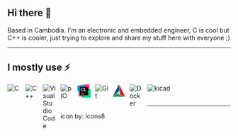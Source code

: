 ## Hi there 👋

Based in Cambodia. I'm an electronic and embedded engineer, C is cool but C++ is cooler, just trying to explore and share my stuff here with everyone ;)

<!--
**0x1iii1ii/0x1iii1ii** is a ✨ _special_ ✨ repository because its `README.md` (this file) appears on your GitHub profile.

Here are some ideas to get you started:

- 🔭 I’m currently working on ...
- 🌱 I’m currently learning ...
- 👯 I’m looking to collaborate on ...
- 🤔 I’m looking for help with ...
- 💬 Ask me about ...
- 📫 How to reach me: ...
- 😄 Pronouns: ...
- ⚡ Fun fact: ...
-->
---
## I mostly use ⚡

<img align="left" alt="C" width="30px" src="https://img.icons8.com/fluency/48/c-programming.png" style="padding-right:10px;" />
<img align="left" alt="C++" width="30px" src="https://img.icons8.com/color/48/c-plus-plus-logo.png" style="padding-right:10px;" />
<img align="left" alt="Visual Studio Code" width="30px" src="https://img.icons8.com/color/48/visual-studio-code-2019.png" style="padding-right:10px;" />
<img align="left" alt="pIO" width="28px" src="https://upload.wikimedia.org/wikipedia/commons/c/cd/PlatformIO_logo.svg" style="padding-right:10px;" />
<img align="left" alt="Clion" width="30px" src="https://github.com/devicons/devicon/blob/master/icons/clion/clion-original.svg" style="padding-right:10px;" />
<img align="left" alt="Git" width="30px" src="https://cdn.jsdelivr.net/gh/devicons/devicon/icons/git/git-original.svg" style="padding-right:10px;" />
<img align="left" alt="Cmake" width="28px" src="https://github.com/devicons/devicon/blob/master/icons/cmake/cmake-original.svg" style="padding-right:10px;" />
<img align="left" alt="Docker" width="30px" src="https://img.icons8.com/fluency/48/docker.png" style="padding-right:10px;" />
<img align="left" alt="kicad" width="65px" src="https://upload.wikimedia.org/wikipedia/commons/5/59/KiCad-Logo.svg" style="padding-right:10px;" />

<br />
<br />

---

icon by: icons8
